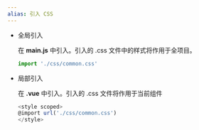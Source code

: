 ```yaml
---
alias: 引入 CSS
---
```


-  全局引入

	在 **main.js** 中引入。引入的 .css 文件中的样式将作用于全项目。

	```js
	import './css/common.css'
	```

-  局部引入

	在 **.vue** 中引入。引入的 .css 文件将作用于当前组件

	```js
	<style scoped>
	@import url('./css/common.css')
	</style>
	```
   